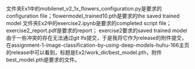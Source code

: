 文件夹Ex1中的mobilenet_v2_1x_flowers_configuration.py是要求的configuration file；flowermodel_trained10.pth是要求的the saved trained model
文件夹Ex2中的exercise2.ipynb是要求的completed script file；exercise2_report.pdf是要求的report；
exercise2要求的saved trained model由于一些冲突的存在无法通过git lfs提交，于是我将它作为release的附件提交，在assignment-1-image-classification-by-using-deep-models-huhu-166主页的release中可以看到，标题是Ex2/work_dir/best_model.pth，附件best_model.pth是要求的文件。

